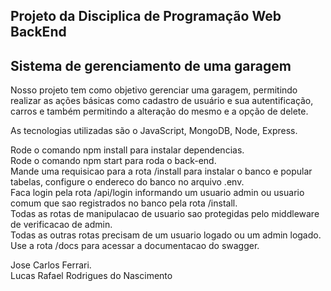 Projeto da Disciplica de Programação Web BackEnd
-------------------------------------------------
Sistema de gerenciamento de uma garagem
-------------------------------------------------

Nosso projeto tem como objetivo gerenciar uma garagem,
permitindo realizar as ações básicas como cadastro de 
usuário e sua autentificação, carros e também permitindo a alteração do mesmo
e a opção de delete.

As tecnologias utilizadas são o JavaScript, MongoDB, Node, Express.

Rode o comando npm install para instalar dependencias.<br />
Rode o comando npm start para roda o back-end.<br />
Mande uma requisicao para a rota /install para instalar o banco e popular tabelas, configure o endereco do banco no arquivo .env.<br />
Faca login pela rota /api/login informando um usuario admin ou usuario comum que sao registrados no banco pela rota /install.<br />
Todas as rotas de manipulacao de usuario sao protegidas pelo middleware de verificacao de admin.<br />
Todas as outras rotas precisam de um usuario logado ou um admin logado.<br />
Use a rota /docs para acessar a documentacao do swagger.<br />

Jose Carlos Ferrari.<br />
Lucas Rafael Rodrigues do Nascimento
